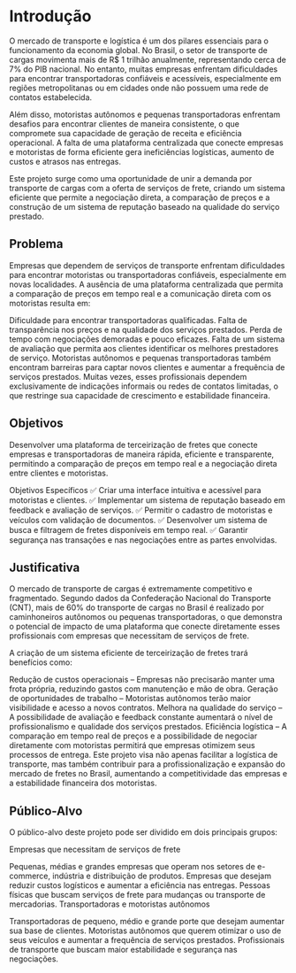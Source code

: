 # Introdução
O mercado de transporte e logística é um dos pilares essenciais para o funcionamento da economia global. No Brasil, o setor de transporte de cargas movimenta mais de R$ 1 trilhão anualmente, representando cerca de 7% do PIB nacional. No entanto, muitas empresas enfrentam dificuldades para encontrar transportadoras confiáveis e acessíveis, especialmente em regiões metropolitanas ou em cidades onde não possuem uma rede de contatos estabelecida.

Além disso, motoristas autônomos e pequenas transportadoras enfrentam desafios para encontrar clientes de maneira consistente, o que compromete sua capacidade de geração de receita e eficiência operacional. A falta de uma plataforma centralizada que conecte empresas e motoristas de forma eficiente gera ineficiências logísticas, aumento de custos e atrasos nas entregas.

Este projeto surge como uma oportunidade de unir a demanda por transporte de cargas com a oferta de serviços de frete, criando um sistema eficiente que permite a negociação direta, a comparação de preços e a construção de um sistema de reputação baseado na qualidade do serviço prestado.

## Problema

Empresas que dependem de serviços de transporte enfrentam dificuldades para encontrar motoristas ou transportadoras confiáveis, especialmente em novas localidades. A ausência de uma plataforma centralizada que permita a comparação de preços em tempo real e a comunicação direta com os motoristas resulta em:

Dificuldade para encontrar transportadoras qualificadas.
Falta de transparência nos preços e na qualidade dos serviços prestados.
Perda de tempo com negociações demoradas e pouco eficazes.
Falta de um sistema de avaliação que permita aos clientes identificar os melhores prestadores de serviço.
Motoristas autônomos e pequenas transportadoras também encontram barreiras para captar novos clientes e aumentar a frequência de serviços prestados. Muitas vezes, esses profissionais dependem exclusivamente de indicações informais ou redes de contatos limitadas, o que restringe sua capacidade de crescimento e estabilidade financeira.

## Objetivos

Desenvolver uma plataforma de terceirização de fretes que conecte empresas e transportadoras de maneira rápida, eficiente e transparente, permitindo a comparação de preços em tempo real e a negociação direta entre clientes e motoristas.

Objetivos Específicos
✅ Criar uma interface intuitiva e acessível para motoristas e clientes.
✅ Implementar um sistema de reputação baseado em feedback e avaliação de serviços.
✅ Permitir o cadastro de motoristas e veículos com validação de documentos.
✅ Desenvolver um sistema de busca e filtragem de fretes disponíveis em tempo real.
✅ Garantir segurança nas transações e nas negociações entre as partes envolvidas.

## Justificativa

O mercado de transporte de cargas é extremamente competitivo e fragmentado. Segundo dados da Confederação Nacional do Transporte (CNT), mais de 60% do transporte de cargas no Brasil é realizado por caminhoneiros autônomos ou pequenas transportadoras, o que demonstra o potencial de impacto de uma plataforma que conecte diretamente esses profissionais com empresas que necessitam de serviços de frete.

A criação de um sistema eficiente de terceirização de fretes trará benefícios como:

Redução de custos operacionais – Empresas não precisarão manter uma frota própria, reduzindo gastos com manutenção e mão de obra.
Geração de oportunidades de trabalho – Motoristas autônomos terão maior visibilidade e acesso a novos contratos.
Melhora na qualidade do serviço – A possibilidade de avaliação e feedback constante aumentará o nível de profissionalismo e qualidade dos serviços prestados.
Eficiência logística – A comparação em tempo real de preços e a possibilidade de negociar diretamente com motoristas permitirá que empresas otimizem seus processos de entrega.
Este projeto visa não apenas facilitar a logística de transporte, mas também contribuir para a profissionalização e expansão do mercado de fretes no Brasil, aumentando a competitividade das empresas e a estabilidade financeira dos motoristas.

## Público-Alvo
O público-alvo deste projeto pode ser dividido em dois principais grupos:

Empresas que necessitam de serviços de frete

Pequenas, médias e grandes empresas que operam nos setores de e-commerce, indústria e distribuição de produtos.
Empresas que desejam reduzir custos logísticos e aumentar a eficiência nas entregas.
Pessoas físicas que buscam serviços de frete para mudanças ou transporte de mercadorias.
Transportadoras e motoristas autônomos

Transportadoras de pequeno, médio e grande porte que desejam aumentar sua base de clientes.
Motoristas autônomos que querem otimizar o uso de seus veículos e aumentar a frequência de serviços prestados.
Profissionais de transporte que buscam maior estabilidade e segurança nas negociações.
